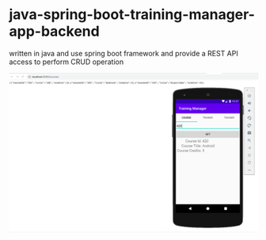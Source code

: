 # java-spring-boot-training-manager-app-backend

 written in java and use spring boot framework and provide a REST API access to perform CRUD operation
 
 ![screenshoot1](images/screenshot1.png)
